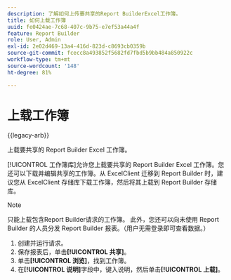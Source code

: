 ```yaml
---
description: 了解如何上传要共享的Report BuilderExcel工作簿。
title: 如何上载工作簿
uuid: fe0424ae-7c68-407c-9b75-e7ef53a44a4f
feature: Report Builder
role: User, Admin
exl-id: 2e02d469-13a4-416d-823d-c8693cb0359b
source-git-commit: fcecc8a493852f5682fd7fbd5b9bb484a850922c
workflow-type: tm+mt
source-wordcount: '148'
ht-degree: 81%

---
```


# 上载工作簿

{{legacy-arb}}

上载要共享的 Report Builder Excel 工作簿。

[!UICONTROL 工作簿库]允许您上载要共享的 Report Builder Excel 工作簿。您还可以下载并编辑共享的工作簿。从 ExcelClient 迁移到 Report Builder 时，建议您从 ExcelClient 存储库下载工作簿，然后将其上载到 Report Builder 存储库。

>[!NOTE]
>
>只能上载包含Report Builder请求的工作簿。 此外，您还可以向未使用 Report Builder 的人员分发 Report Builder 报表。（用户无需登录即可查看数据。）

1. 创建并运行请求。
1. 保存报表后，单击&#x200B;**[!UICONTROL 共享]**。
1. 单击&#x200B;**[!UICONTROL 浏览]**，找到工作簿。
1. 在&#x200B;**[!UICONTROL 说明]**&#x200B;字段中，键入说明，然后单击&#x200B;**[!UICONTROL 上载]**。

